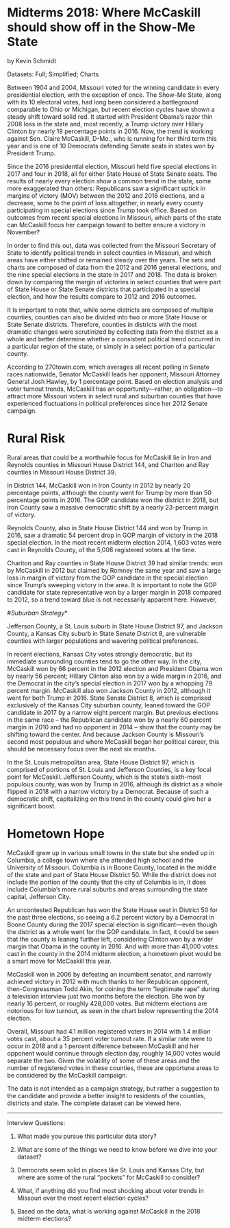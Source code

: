 
# Midterms 2018: Where McCaskill should show off in the Show-Me State 

by Kevin Schmidt

Datasets: Full; Simplified; Charts

Between 1904 and 2004, Missouri voted for the winning candidate in every presidential election, with the exception of once. The Show-Me State, along with its 10 electoral votes, had long been considered a battleground comparable to Ohio or Michigan, but recent election cycles have shown a steady shift toward solid red. It started with President Obama’s razor thin 2008 loss in the state and, most recently, a Trump victory over Hillary Clinton by nearly 19 percentage points in 2016. Now, the trend is working against Sen. Claire McCaskill, D-Mo., who is running for her third term this year and is one of 10 Democrats defending Senate seats in states won by President Trump.

Since the 2016 presidential election, Missouri held five special elections in 2017 and four in 2018, all for either State House of State Senate seats. The results of nearly every election show a common trend in the state, some more exaggerated than others: Republicans saw a significant uptick in margins of victory (MOV) between the 2012 and 2016 elections, and a decrease, some to the point of loss altogether, in nearly every county participating in special elections since Trump took office. Based on outcomes from recent special elections in Missouri, which parts of the state can McCaskill focus her campaign toward to better ensure a victory in November?

In order to find this out, data was collected from the Missouri Secretary of State to identify political trends in select counties in Missouri, and which areas have either shifted or remained steady over the years. The sets and charts are composed of data from the 2012 and 2016 general elections, and the nine special elections in the state in 2017 and 2018. The data is broken down by comparing the margin of victories in select counties that were part of State House or State Senate districts that participated in a special election, and how the results compare to 2012 and 2016 outcomes. 

It Is important to note that, while some districts are composed of multiple counties, counties can also be divided into two or more State House or State Senate districts. Therefore, counties in districts with the most dramatic changes were scrutinized by collecting data from the district as a whole and better determine whether a consistent political trend occurred in a particular region of the state, or simply in a select portion of a particular county. 

According to 270towin.com, which averages all recent polling in Senate races nationwide, Senator McCaskill leads her opponent, Missouri Attorney General Josh Hawley, by 1 percentage point. Based on election analysis and voter turnout trends, McCaskill has an opportunity—rather, an obligation—to attract more Missouri voters in select rural and suburban counties that have experienced fluctuations in political preferences since her 2012 Senate campaign. 

# Rural Risk

Rural areas that could be a worthwhile focus for McCaskill lie in Iron and Reynolds counties in Missouri House District 144, and Chariton and Ray counties in Missouri House District 39.

In District 144, McCaskill won in Iron County in 2012 by nearly 20 percentage points, although the county went for Trump by more than 50 percentage points in 2016. The GOP candidate won the district in 2018, but Iron County saw a massive democratic shift by a nearly 23-percent margin of victory. 

Reynolds County, also in State House District 144 and won by Trump in 2016, saw a dramatic 54 percent drop in GOP margin of victory in the 2018 special election. In the most recent midterm election 2014, 1,603 votes were cast in Reynolds County, of the 5,008 registered voters at the time. 

Chariton and Ray counties in State House District 39 had similar trends: won by McCaskill in 2012 but claimed by Romney the same year and saw a large loss in margin of victory from the GOP candidate in the special election since Trump’s sweeping victory in the area. It is important to note the GOP candidate for state representative won by a larger margin in 2018 compared to 2012, so a trend toward blue is not necessarily apparent here. However, 

#_Suburban Strategy_*

Jefferson County, a St. Louis suburb in State House District 97, and Jackson County, a Kansas City suburb in State Senate District 8, are vulnerable counties with larger populations and wavering political preferences. 

In recent elections, Kansas City votes strongly democratic, but its immediate surrounding counties tend to go the other way. In the city, McCaskill won by 66 percent in the 2012 election and President Obama won by nearly 56 percent; Hillary Clinton also won by a wide margin in 2016, and the Democrat in the city’s special election in 2017 won by a whopping 79 percent margin. McCaskill also won Jackson County in 2012, although it went for both Trump in 2016. State Senate District 8, which is comprised exclusively of the Kansas City suburban county, leaned toward the GOP candidate in 2017 by a narrow eight percent margin. But previous elections in the same race – the Republican candidate won by a nearly 60 percent margin in 2010 and had no opponent in 2014 – show that the county may be shifting toward the center. And because Jackson County is Missouri’s second most populous and where McCaskill began her political career, this should be necessary focus over the next six months. 

In the St. Louis metropolitan area, State House District 97, which is comprised of portions of St. Louis and Jefferson Counties, is a key focal point for McCaskill. Jefferson County, which is the state’s sixth-most populous county, was won by Trump in 2016, although its district as a whole flipped in 2018 with a narrow victory by a Democrat. Because of such a democratic shift, capitalizing on this trend in the county could give her a significant boost. 

# Hometown Hope

McCaskill grew up in various small towns in the state but she ended up in Columbia, a college town where she attended high school and the University of Missouri. Columbia is in Boone County, located in the middle of the state and part of State House District 50. While the district does not include the portion of the county that the city of Columbia is in, it does include Columbia’s more rural suburbs and areas surrounding the state capital, Jefferson City. 

An uncontested Republican has won the State House seat in District 50 for the past three elections, so seeing a 6.2 percent victory by a Democrat in Boone County during the 2017 special election is significant—even though the district as a whole went for the GOP candidate. In fact, it could be seen that the county is leaning further left, considering Clinton won by a wider margin that Obama in the county in 2016. And with more than 41,000 votes cast in the county in the 2014 midterm election, a hometown pivot would be a smart move for McCaskill this year. 


McCaskill won in 2006 by defeating an incumbent senator, and narrowly achieved victory in 2012 with much thanks to her Republican opponent, then-Congressman Todd Akin, for coining the term “legitimate rape” during a television interview just two months before the election.
She won by nearly 16 percent, or roughly 428,000 votes. But midterm elections are notorious for low turnout, as seen in the chart below representing the 2014 election.

Overall, Missouri had 4.1 million registered voters in 2014 with 1.4 million votes cast, about a 35 percent voter turnout rate. If a similar rate were to occur in 2018 and a 1 percent difference between McCaskill and her opponent would continue through election day, roughly 14,000 votes would separate the two. Given the volatility of some of these areas and the number of registered votes in these counties, these are opportune areas to be considered by the McCaskill campaign. 

The data is not intended as a campaign strategy, but rather a suggestion to the candidate and provide a better insight to residents of the counties, districts and state. The complete dataset can be viewed here.
______________________________________________________________________________________________________________________________

Interview Questions:

1) What made you pursue this particular data story?

2) What are some of the things we need to know before we dive into your dataset?

3) Democrats seem solid in places like St. Louis and Kansas City, but where are some of the rural “pockets” for McCaskill to consider?  

4) What, if anything did you find most shocking about voter trends in Missouri over the most recent election cycles?

5) Based on the data, what is working against McCaskill in the 2018 midterm elections?










	
